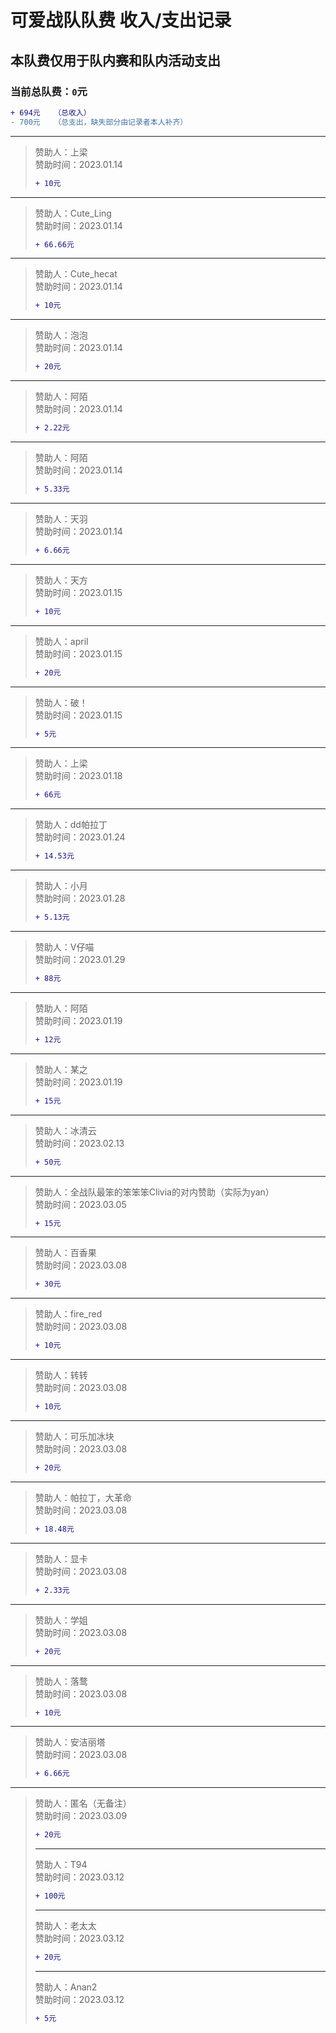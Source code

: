 # 可爱战队队费 收入/支出记录  
## 本队费仅用于队内赛和队内活动支出  
### 当前总队费：`0`元  
```diff
+ 694元   （总收入）
- 700元   （总支出，缺失部分由记录者本人补齐）
```
______
> 赞助人：上梁  
> 赞助时间：2023.01.14  
> ```diff
> + 10元
> ```
______
> 赞助人：Cute_Ling  
> 赞助时间：2023.01.14  
> ```diff
> + 66.66元
> ```
______
> 赞助人：Cute_hecat  
> 赞助时间：2023.01.14  
> ```diff
> + 10元
> ```
______
> 赞助人：泡泡  
> 赞助时间：2023.01.14  
> ```diff
> + 20元
> ```
______
> 赞助人：阿陌  
> 赞助时间：2023.01.14  
> ```diff
> + 2.22元
> ```
______
> 赞助人：阿陌  
> 赞助时间：2023.01.14  
> ```diff
> + 5.33元
> ```
______
> 赞助人：天羽  
> 赞助时间：2023.01.14  
> ```diff
> + 6.66元
> ```
______
> 赞助人：天方  
> 赞助时间：2023.01.15  
> ```diff
> + 10元
> ```
______
> 赞助人：april  
> 赞助时间：2023.01.15  
> ```diff
> + 20元
> ```  
______
> 赞助人：破！  
> 赞助时间：2023.01.15  
> ```diff
> + 5元
> ```  
______
> 赞助人：上梁  
> 赞助时间：2023.01.18  
> ```diff
> + 66元
> ```
______
> 赞助人：dd帕拉丁  
> 赞助时间：2023.01.24  
> ```diff
> + 14.53元
> ```  
______
> 赞助人：小月  
> 赞助时间：2023.01.28  
> ```diff
> + 5.13元
> ```  
______
> 赞助人：V仔喵  
> 赞助时间：2023.01.29  
> ```diff
> + 88元
> ```  
______
> 赞助人：阿陌  
> 赞助时间：2023.01.19  
> ```diff
> + 12元
> ```
______
> 赞助人：某之  
> 赞助时间：2023.01.19  
> ```diff
> + 15元
> ```
______
> 赞助人：冰清云  
> 赞助时间：2023.02.13  
> ```diff
> + 50元
> ```
______
> 赞助人：全战队最笨的笨笨笨Clivia的对内赞助（实际为yan）  
> 赞助时间：2023.03.05  
> ```diff
> + 15元
> ```
______
> 赞助人：百香果  
> 赞助时间：2023.03.08  
> ```diff
> + 30元
> ```
______
> 赞助人：fire_red  
> 赞助时间：2023.03.08  
> ```diff
> + 10元
> ```
______
> 赞助人：转转  
> 赞助时间：2023.03.08  
> ```diff
> + 10元
> ```
______
> 赞助人：可乐加冰块  
> 赞助时间：2023.03.08  
> ```diff
> + 20元
> ```
______
> 赞助人：帕拉丁，大革命  
> 赞助时间：2023.03.08  
> ```diff
> + 18.48元
> ```
______
> 赞助人：显卡  
> 赞助时间：2023.03.08  
> ```diff
> + 2.33元
> ```
______
> 赞助人：学姐  
> 赞助时间：2023.03.08  
> ```diff
> + 20元
> ```
______
> 赞助人：落鹜  
> 赞助时间：2023.03.08  
> ```diff
> + 10元
> ```
______
> 赞助人：安洁丽塔  
> 赞助时间：2023.03.08  
> ```diff
> + 6.66元
> ```
______
> 赞助人：匿名（无备注）  
> 赞助时间：2023.03.09  
> ```diff
> + 20元
> ```
> ______
> 赞助人：T94  
> 赞助时间：2023.03.12  
> ```diff
> + 100元
> ```
> ______
> 赞助人：老太太  
> 赞助时间：2023.03.12  
> ```diff
> + 20元
> ```
> ______
> 赞助人：Anan2  
> 赞助时间：2023.03.12  
> ```diff
> + 5元
> ```
